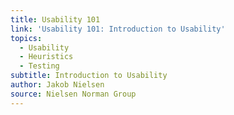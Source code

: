 ```yaml
---
title: Usability 101
link: 'Usability 101: Introduction to Usability'
topics:
  - Usability
  - Heuristics
  - Testing
subtitle: Introduction to Usability
author: Jakob Nielsen
source: Nielsen Norman Group
---
```



